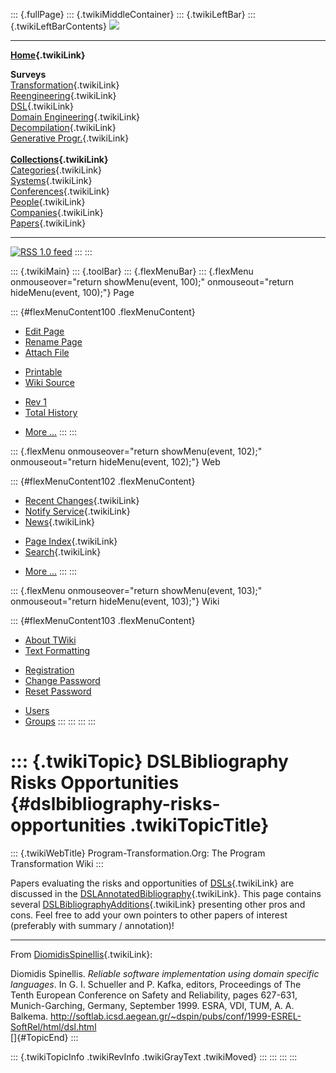 ::: {.fullPage}
::: {.twikiMiddleContainer}
::: {.twikiLeftBar}
::: {.twikiLeftBarContents}
![](../pub/transformation.gif)

------------------------------------------------------------------------

**[Home](WebHome){.twikiLink}**

**Surveys**\
[Transformation](ProgramTransformation){.twikiLink}\
[Reengineering](ReengineeringWiki){.twikiLink}\
[DSL](DomainSpecificLanguages){.twikiLink}\
[Domain Engineering](DomainEngineering){.twikiLink}\
[Decompilation](DeCompilation){.twikiLink}\
[Generative Progr.](GenerativeProgrammingWiki){.twikiLink}\
\
**[Collections](CategoryCollection){.twikiLink}**\
[Categories](CategoryCategory){.twikiLink}\
[Systems](TransformationSystems){.twikiLink}\
[Conferences](TransformationConferences){.twikiLink}\
[People](TransformationPeople){.twikiLink}\
[Companies](TransformationCompanies){.twikiLink}\
[Papers](CategoryPaper){.twikiLink}

------------------------------------------------------------------------

[![](../pub/rss.gif "RSS 1.0 feed")](WebRss@skin=rss)
:::
:::

::: {.twikiMain}
::: {.toolBar}
::: {.flexMenuBar}
::: {.flexMenu onmouseover="return showMenu(event, 100);" onmouseout="return hideMenu(event, 100);"}
Page

::: {#flexMenuContent100 .flexMenuContent}
-   [Edit
    Page](http://www.program-transformation.org/edit/Transform/DSLBibliographyRisksOpportunities?t=1536826450)
-   [Rename
    Page](http://www.program-transformation.org/rename/Transform/DSLBibliographyRisksOpportunities)
-   [Attach
    File](http://www.program-transformation.org/attach/Transform/DSLBibliographyRisksOpportunities)

<!-- -->

-   [Printable](http://www.program-transformation.org/view/Transform/DSLBibliographyRisksOpportunities?skin=print.pattern)
-   [Wiki
    Source](http://www.program-transformation.org/view/Transform/DSLBibliographyRisksOpportunities?skin=text&raw=on&contenttype=text/plain)

<!-- -->

-   [Rev
    1](http://www.program-transformation.org/view/Transform/DSLBibliographyRisksOpportunities?rev=1.1)
-   [Total
    History](http://www.program-transformation.org/rdiff/Transform/DSLBibliographyRisksOpportunities)

<!-- -->

-   [More
    \...](http://www.program-transformation.org/oops/Transform/DSLBibliographyRisksOpportunities?template=oopsmore&param1=1.1&param2=1.1)
:::
:::

::: {.flexMenu onmouseover="return showMenu(event, 102);" onmouseout="return hideMenu(event, 102);"}
Web

::: {#flexMenuContent102 .flexMenuContent}
-   [Recent Changes](WebChanges){.twikiLink}
-   [Notify Service](WebNotify){.twikiLink}
-   [News](WebNews){.twikiLink}

<!-- -->

-   [Page Index](WebIndex){.twikiLink}
-   [Search](WebSearch){.twikiLink}

<!-- -->

-   [More
    \...](http://www.program-transformation.org/oops/Transform/DSLBibliographyRisksOpportunities?template=oopsmore&param1=1.1&param2=1.1)
:::
:::

::: {.flexMenu onmouseover="return showMenu(event, 103);" onmouseout="return hideMenu(event, 103);"}
Wiki

::: {#flexMenuContent103 .flexMenuContent}
-   [About
    TWiki](http://www.program-transformation.org/view/TWiki/WebHome)
-   [Text
    Formatting](http://www.program-transformation.org/view/TWiki/TextFormattingRules)

<!-- -->

-   [Registration](http://www.program-transformation.org/view/TWiki/TWikiRegistration)
-   [Change
    Password](http://www.program-transformation.org/view/TWiki/ChangePassword)
-   [Reset
    Password](http://www.program-transformation.org/view/TWiki/ResetPassword)

<!-- -->

-   [Users](http://www.program-transformation.org/view/Main/TWikiUsers)
-   [Groups](http://www.program-transformation.org/view/Main/TWikiGroups)
:::
:::
:::
:::

::: {.twikiTopic}
DSLBibliography Risks Opportunities {#dslbibliography-risks-opportunities .twikiTopicTitle}
===================================

::: {.twikiWebTitle}
Program-Transformation.Org: The Program Transformation Wiki
:::

Papers evaluating the risks and opportunities of
[DSLs](DSLs){.twikiLink} are discussed in the
[DSLAnnotatedBibliography](DSLAnnotatedBibliography){.twikiLink}. This
page contains several
[DSLBibliographyAdditions](DSLBibliographyAdditions){.twikiLink}
presenting other pros and cons. Feel free to add your own pointers to
other papers of interest (preferably with summary / annotation)!

------------------------------------------------------------------------

From [DiomidisSpinellis](DiomidisSpinellis){.twikiLink}:

Diomidis Spinellis. *Reliable software implementation using domain
specific languages*. In G. I. Schueller and P. Kafka, editors,
Proceedings of The Tenth European Conference on Safety and Reliability,
pages 627-631, Munich-Garching, Germany, September 1999. ESRA, VDI, TUM,
A. A. Balkema.
<http://softlab.icsd.aegean.gr/~dspin/pubs/conf/1999-ESREL-SoftRel/html/dsl.html>\
[]{#TopicEnd}
:::

::: {.twikiTopicInfo .twikiRevInfo .twikiGrayText .twikiMoved}
:::
:::
:::
:::
